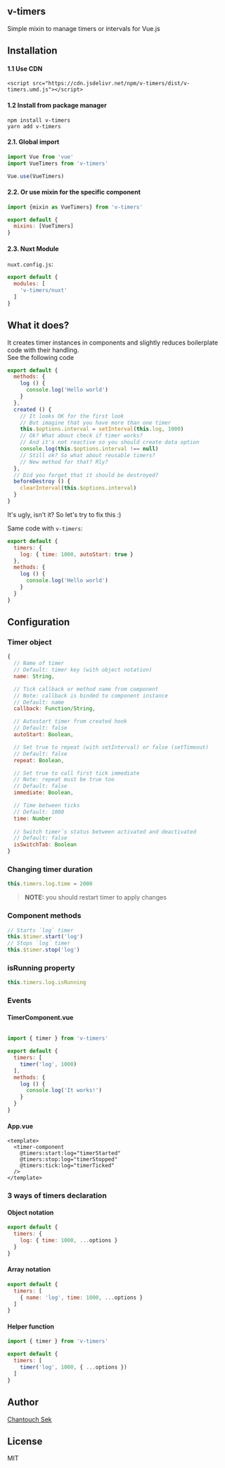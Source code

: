 ## v-timers
Simple mixin to manage timers or intervals for Vue.js

## Installation

#### 1.1 Use CDN
```
<script src="https://cdn.jsdelivr.net/npm/v-timers/dist/v-timers.umd.js"></script>
```

#### 1.2 Install from package manager
```
npm install v-timers
yarn add v-timers
```

#### 2.1. Global import
```javascript
import Vue from 'vue'
import VueTimers from 'v-timers'

Vue.use(VueTimers)
```

#### 2.2. Or use mixin for the specific component
```javascript
import {mixin as VueTimers} from 'v-timers'

export default {
  mixins: [VueTimers]
}
```

#### 2.3. Nuxt Module
`nuxt.config.js`:
```js
export default {
  modules: [
    'v-timers/nuxt'
  ]
}
```

## What it does?
It creates timer instances in components and slightly reduces boilerplate code with their handling.  
See the following code
```javascript
export default {
  methods: {
    log () {
      console.log('Hello world')
    }
  },
  created () {
    // It looks OK for the first look
    // But imagine that you have more than one timer
    this.$options.interval = setInterval(this.log, 1000)
    // Ok? What about check if timer works?
    // And it's not reactive so you should create data option
    console.log(this.$options.interval !== null)  
    // Still ok? So what about reusable timers?
    // New method for that? Rly?  
  },
  // Did you forget that it should be destroyed?
  beforeDestroy () {
    clearInterval(this.$options.interval)
  }
}
```
It's ugly, isn't it? So let's try to fix this :)

Same code with `v-timers`:
```javascript
export default {
  timers: {
    log: { time: 1000, autoStart: true }
  },
  methods: {
    log () {
      console.log('Hello world')
    }
  }
}
```

## Configuration

### Timer object
```js
{
  // Name of timer
  // Default: timer key (with object notation)
  name: String,

  // Tick callback or method name from component
  // Note: callback is binded to component instance
  // Default: name
  callback: Function/String,

  // Autostart timer from created hook
  // Default: false
  autoStart: Boolean,

  // Set true to repeat (with setInterval) or false (setTimeout)
  // Default: false
  repeat: Boolean,

  // Set true to call first tick immediate 
  // Note: repeat must be true too
  // Default: false
  immediate: Boolean,

  // Time between ticks
  // Default: 1000
  time: Number
  
  // Switch timer`s status between activated and deactivated
  // Default: false
  isSwitchTab: Boolean
}
```

### Changing timer duration
```javascript
this.timers.log.time = 2000
```
> **NOTE:** you should restart timer to apply changes

### Component methods
```javascript
// Starts `log` timer
this.$timer.start('log')
// Stops `log` timer
this.$timer.stop('log')
```

### isRunning property
```javascript
this.timers.log.isRunning
```

### Events

#### TimerComponent.vue
```javascript

import { timer } from 'v-timers'

export default {
  timers: [
    timer('log', 1000)
  ],
  methods: {
    log () {
      console.log('It works!')
    }
  }
}
```

#### App.vue
```vue
<template>
  <timer-component
    @timers:start:log="timerStarted"
    @timers:stop:log="timerStopped"
    @timers:tick:log="timerTicked"
  />
</template>
```

### 3 ways of timers declaration

#### Object notation
```javascript
export default {
  timers: {
    log: { time: 1000, ...options }
  }
}
```

#### Array notation
```javascript
export default {
  timers: [
    { name: 'log', time: 1000, ...options }
  ]
}
```

#### Helper function
```javascript
import { timer } from 'v-timers'

export default {
  timers: [
    timer('log', 1000, { ...options })
  ]
}
```

## Author
[Chantouch Sek](https://github.com/Chantouch)

## License
MIT
